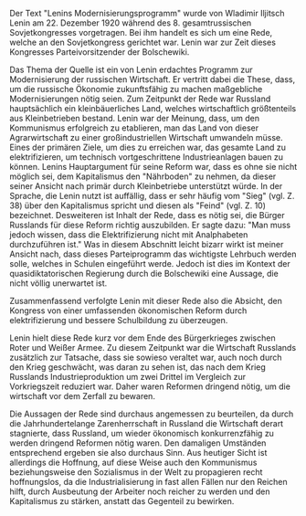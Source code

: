 Der Text "Lenins Modernisierungsprogramm" wurde von Wladimir Iljitsch Lenin am 22. Dezember 1920 während des 8. gesamtrussischen Sovjetkongresses vorgetragen. Bei ihm handelt es sich um eine Rede, welche an den Sovjetkongress gerichtet war.
Lenin war zur Zeit dieses Kongresses Parteivorsitzender der Bolschewiki.

Das Thema der Quelle ist ein von Lenin erdachtes Programm zur Modernisierung der russischen Wirtschaft. Er vertritt dabei die These, dass, um die russische Ökonomie zukunftsfähig zu machen maßgebliche Modernisierungen nötig seien. Zum Zeitpunkt der Rede war Russland hauptsächlich ein kleinbäuerliches Land, welches  wirtschaftlich größtenteils aus Kleinbetrieben bestand. Lenin war der Meinung, dass, um den Kommunismus erfolgreich zu etablieren, man das Land von dieser Agrarwirtschaft zu einer großindustriellen Wirtschaft umwandeln müsse. Eines der primären Ziele, um dies zu erreichen war, das gesamte Land zu elektrifizieren, um technisch vortgeschrittene Industrieanlagen bauen zu können. Lenins Hauptargument für seine Reform war, dass es ohne sie nicht möglich sei, dem Kapitalismus den "Nährboden" zu nehmen, da dieser seiner Ansicht nach primär durch Kleinbetriebe unterstützt würde. In der Sprache, die Lenin nutzt ist auffällig, dass er sehr häufig vom "Sieg" (vgl. Z. 38) über den Kapitalismus spricht und diesen als "Feind" (vgl. Z. 10) bezeichnet. Desweiteren ist Inhalt der Rede, dass es nötig sei, die Bürger Russlands für diese Reform richtig auszubilden. Er sagte dazu: "Man muss jedoch wissen, dass die Elektrifizierung nicht mit Analphabeten durchzuführen ist." Was in diesem Abschnitt leicht bizarr wirkt ist meiner Ansicht nach, dass dieses Parteiprogramm das wichtigste Lehrbuch werden solle, welches in Schulen eingeführt werde. Jedoch ist dies im Kontext der quasidiktatorischen Regierung durch die Bolschewiki eine Aussage, die nicht völlig unerwartet ist.

Zusammenfassend verfolgte Lenin mit dieser Rede also die Absicht, den Kongress von einer umfassenden ökonomischen Reform durch elektrifizierung und bessere Schulbildung zu überzeugen.

Lenin hielt diese Rede kurz vor dem Ende des Bürgerkrieges zwischen Roter und Weißer Armee. Zu diesem Zeitpunkt war die Wirtschaft Russlands zusätzlich zur Tatsache, dass sie sowieso veraltet war, auch noch durch den Krieg geschwächt, was daran zu sehen ist, das nach dem Krieg Russlands Industrieproduktion um zwei Drittel im Vergleich zur Vorkriegszeit reduziert war. Daher waren Reformen dringend nötig, um die wirtschaft vor dem Zerfall zu bewaren.

Die Aussagen der Rede sind durchaus angemessen zu beurteilen, da durch die Jahrhundertelange Zarenherrschaft in Russland die Wirtschaft derart stagnierte, dass Russland, um wieder ökonomisch konkurrenzfähig zu werden dringend Reformen nötig waren. Den damaligen Umständen entsprechend ergeben sie also durchaus Sinn. Aus heutiger Sicht ist allerdings die Hoffnung, auf diese Weise auch den Kommunismus beziehungsweise den Sozialismus in der Welt zu propagieren recht hoffnungslos, da die Industrialisierung in fast allen Fällen nur den Reichen hilft, durch Ausbeutung der Arbeiter noch reicher zu werden und den Kapitalismus zu stärken, anstatt das Gegenteil zu bewirken.